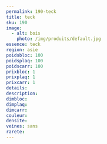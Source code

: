 ```yaml
---
permalink: 190-teck
title: teck 
sku: 190
image: 
  - alt: bois
    photo: /img/produits/default.jpg
essence: teck 
region: asie
poidsbloc: 100
poidsplaq: 100
poidscarr: 100
prixbloc: 1
prixplaq: 1
prixcarr: 1
details: 
description: 
dimbloc: 
dimplaq: 
dimcarr: 
couleur: 
densite: 
veines: sans
rarete: 
---
```

